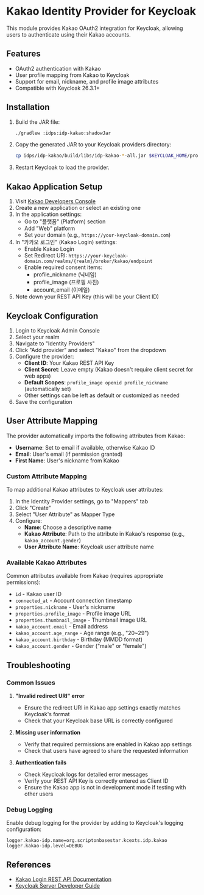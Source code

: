 # Kakao Identity Provider for Keycloak

This module provides Kakao OAuth2 integration for Keycloak, allowing users to authenticate using their Kakao accounts.

## Features

- OAuth2 authentication with Kakao
- User profile mapping from Kakao to Keycloak
- Support for email, nickname, and profile image attributes
- Compatible with Keycloak 26.3.1+

## Installation

1. Build the JAR file:
   ```bash
   ./gradlew :idps:idp-kakao:shadowJar
   ```

2. Copy the generated JAR to your Keycloak providers directory:
   ```bash
   cp idps/idp-kakao/build/libs/idp-kakao-*-all.jar $KEYCLOAK_HOME/providers/
   ```

3. Restart Keycloak to load the provider.

## Kakao Application Setup

1. Visit [Kakao Developers Console](https://developers.kakao.com/)
2. Create a new application or select an existing one
3. In the application settings:
   - Go to "플랫폼" (Platform) section
   - Add "Web" platform
   - Set your domain (e.g., `https://your-keycloak-domain.com`)
4. In "카카오 로그인" (Kakao Login) settings:
   - Enable Kakao Login
   - Set Redirect URI: `https://your-keycloak-domain.com/realms/{realm}/broker/kakao/endpoint`
   - Enable required consent items:
     - profile_nickname (닉네임)
     - profile_image (프로필 사진)
     - account_email (이메일)
5. Note down your REST API Key (this will be your Client ID)

## Keycloak Configuration

1. Login to Keycloak Admin Console
2. Select your realm
3. Navigate to "Identity Providers"
4. Click "Add provider" and select "Kakao" from the dropdown
5. Configure the provider:
   - **Client ID**: Your Kakao REST API Key
   - **Client Secret**: Leave empty (Kakao doesn't require client secret for web apps)
   - **Default Scopes**: `profile_image openid profile_nickname` (automatically set)
   - Other settings can be left as default or customized as needed
6. Save the configuration

## User Attribute Mapping

The provider automatically imports the following attributes from Kakao:

- **Username**: Set to email if available, otherwise Kakao ID
- **Email**: User's email (if permission granted)
- **First Name**: User's nickname from Kakao

### Custom Attribute Mapping

To map additional Kakao attributes to Keycloak user attributes:

1. In the Identity Provider settings, go to "Mappers" tab
2. Click "Create"
3. Select "User Attribute" as Mapper Type
4. Configure:
   - **Name**: Choose a descriptive name
   - **Kakao Attribute**: Path to the attribute in Kakao's response (e.g., `kakao_account.gender`)
   - **User Attribute Name**: Keycloak user attribute name

### Available Kakao Attributes

Common attributes available from Kakao (requires appropriate permissions):

- `id` - Kakao user ID
- `connected_at` - Account connection timestamp
- `properties.nickname` - User's nickname
- `properties.profile_image` - Profile image URL
- `properties.thumbnail_image` - Thumbnail image URL
- `kakao_account.email` - Email address
- `kakao_account.age_range` - Age range (e.g., "20~29")
- `kakao_account.birthday` - Birthday (MMDD format)
- `kakao_account.gender` - Gender ("male" or "female")

## Troubleshooting

### Common Issues

1. **"Invalid redirect URI" error**
   - Ensure the redirect URI in Kakao app settings exactly matches Keycloak's format
   - Check that your Keycloak base URL is correctly configured

2. **Missing user information**
   - Verify that required permissions are enabled in Kakao app settings
   - Check that users have agreed to share the requested information

3. **Authentication fails**
   - Check Keycloak logs for detailed error messages
   - Verify your REST API Key is correctly entered as Client ID
   - Ensure the Kakao app is not in development mode if testing with other users

### Debug Logging

Enable debug logging for the provider by adding to Keycloak's logging configuration:
```
logger.kakao-idp.name=org.scriptonbasestar.kcexts.idp.kakao
logger.kakao-idp.level=DEBUG
```

## References

- [Kakao Login REST API Documentation](https://developers.kakao.com/docs/latest/ko/kakaologin/rest-api)
- [Keycloak Server Developer Guide](https://www.keycloak.org/docs/latest/server_development/)